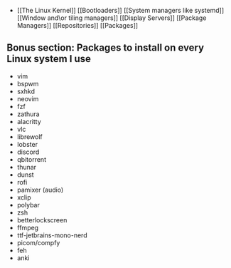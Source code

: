 - [[The Linux Kernel]]
[[Bootloaders]]
[[System managers like systemd]]
[[Window and\or tiling managers]]
[[Display Servers]]
[[Package Managers]]
[[Repositories]]
[[Packages]]



## Bonus section: Packages to install on every Linux system I use
- vim
- bspwm
- sxhkd
- neovim
- fzf
- zathura
- alacritty
- vlc
- librewolf
- lobster
-  discord
- qbitorrent
- thunar
- dunst
- rofi
- pamixer (audio)
- xclip
- polybar
- zsh
- betterlockscreen
- ffmpeg
- ttf-jetbrains-mono-nerd
- picom/compfy
- feh 
- anki
